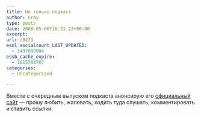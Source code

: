 ```yaml
---
title: Не только подкаст
author: Gray
type: posts
date: 2008-05-06T16:31:23+00:00
excerpt:
url: /9273
esml_socialcount_LAST_UPDATED:
  - 1497099004
essb_cache_expire:
  - 1615703707
categories:
  - Uncategorized

---
```








Вместе с очередным выпуском подкаста анонсирую его <a href="http://www.searchengines.ru/blog/podcasts/" target="_blank">официальный сайт</a> &#8212; прошу любить, жаловать, ходить туда слушать, комментировать и ставить ссылки.